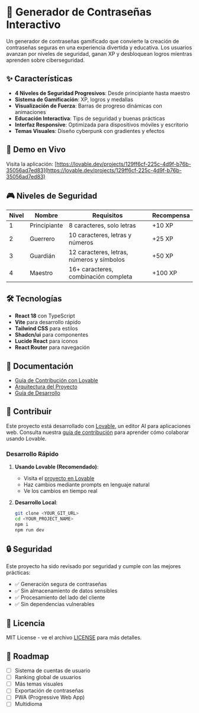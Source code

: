 
# 🔐 Generador de Contraseñas Interactivo

Un generador de contraseñas gamificado que convierte la creación de contraseñas seguras en una experiencia divertida y educativa. Los usuarios avanzan por niveles de seguridad, ganan XP y desbloquean logros mientras aprenden sobre ciberseguridad.

## ✨ Características

- **4 Niveles de Seguridad Progresivos**: Desde principiante hasta maestro
- **Sistema de Gamificación**: XP, logros y medallas
- **Visualización de Fuerza**: Barras de progreso dinámicas con animaciones
- **Educación Interactiva**: Tips de seguridad y buenas prácticas
- **Interfaz Responsive**: Optimizada para dispositivos móviles y escritorio
- **Temas Visuales**: Diseño cyberpunk con gradientes y efectos

## 🚀 Demo en Vivo

Visita la aplicación: [https://lovable.dev/projects/129ff6cf-225c-4d9f-b76b-35056ad7ed83](https://lovable.dev/projects/129ff6cf-225c-4d9f-b76b-35056ad7ed83)

## 🎮 Niveles de Seguridad

| Nivel | Nombre | Requisitos | Recompensa |
|-------|--------|------------|------------|
| 1 | Principiante | 8 caracteres, solo letras | +10 XP |
| 2 | Guerrero | 10 caracteres, letras y números | +25 XP |
| 3 | Guardián | 12 caracteres, letras, números y símbolos | +50 XP |
| 4 | Maestro | 16+ caracteres, combinación completa | +100 XP |

## 🛠️ Tecnologías

- **React 18** con TypeScript
- **Vite** para desarrollo rápido
- **Tailwind CSS** para estilos
- **Shadcn/ui** para componentes
- **Lucide React** para iconos
- **React Router** para navegación

## 📖 Documentación

- [Guía de Contribución con Lovable](./docs/CONTRIBUTING.md)
- [Arquitectura del Proyecto](./docs/ARCHITECTURE.md)
- [Guía de Desarrollo](./docs/DEVELOPMENT.md)

## 🤝 Contribuir

Este proyecto está desarrollado con [Lovable](https://lovable.dev), un editor AI para aplicaciones web. Consulta nuestra [guía de contribución](./docs/CONTRIBUTING.md) para aprender cómo colaborar usando Lovable.

### Desarrollo Rápido

1. **Usando Lovable (Recomendado)**:
   - Visita el [proyecto en Lovable](https://lovable.dev/projects/129ff6cf-225c-4d9f-b76b-35056ad7ed83)
   - Haz cambios mediante prompts en lenguaje natural
   - Ve los cambios en tiempo real

2. **Desarrollo Local**:
   ```bash
   git clone <YOUR_GIT_URL>
   cd <YOUR_PROJECT_NAME>
   npm i
   npm run dev
   ```

## 🔒 Seguridad

Este proyecto ha sido revisado por seguridad y cumple con las mejores prácticas:
- ✅ Generación segura de contraseñas
- ✅ Sin almacenamiento de datos sensibles
- ✅ Procesamiento del lado del cliente
- ✅ Sin dependencias vulnerables

## 📄 Licencia

MIT License - ve el archivo [LICENSE](./LICENSE) para más detalles.

## 🎯 Roadmap

- [ ] Sistema de cuentas de usuario
- [ ] Ranking global de usuarios
- [ ] Más temas visuales
- [ ] Exportación de contraseñas
- [ ] PWA (Progressive Web App)
- [ ] Multidioma
